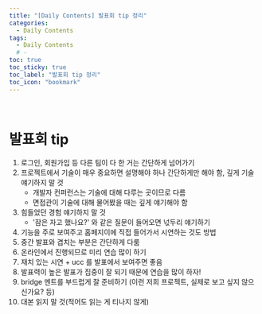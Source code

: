 ```yaml
---
title: "[Daily Contents] 발표회 tip 정리"
categories:
  - Daily Contents
tags:
  - Daily Contents
  # -
toc: true
toc_sticky: true
toc_label: "발표회 tip 정리"
toc_icon: "bookmark"
---
```


<br>

# 발표회 tip

1. 로그인, 회원가입 등 다른 팀이 다 한 거는 간단하게 넘어가기
2. 프로젝트에서 기술이 매우 중요하면 설명해야 하나 간단하게만 해야 함, 깊게 기술 얘기하지 말 것
   - 개발자 컨퍼런스는 기술에 대해 다루는 곳이므로 다름
   - 면접관이 기술에 대해 물어봤을 때는 깊게 얘기해야 함
3. 힘들었던 경험 얘기하지 말 것
   - '잠은 자고 했나요?' 와 같은 질문이 들어오면 넋두리 얘기하기
4. 기능을 주로 보여주고 홈페지이에 직접 들어가서 시연하는 것도 방법
5. 중간 발표와 겹치는 부분은 간단하게 다룸
6. 온라인에서 진행되므로 미리 연습 많이 하기
7. 재치 있는 시연 + ucc 를 발표에서 보여주면 좋음
8. 발표력이 높은 발표가 집중이 잘 되기 때문에 연습을 많이 하자!
9. bridge 멘트를 부드럽게 잘 준비하기 (이런 저희 프로젝트, 실제로 보고 싶지 않으신가요? 등)
10. 대본 읽지 말 것(적어도 읽는 게 티나지 않게)
